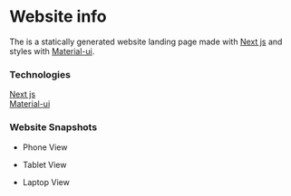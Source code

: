 # Website info

The is a statically generated website landing page made with [Next js](https://nextjs.org/) and styles with [Material-ui](https://mui.com/).

### Technologies

[Next js](https://nextjs.org/)  
[Material-ui](https://mui.com/)

### Website Snapshots

- Phone View

- Tablet View

- Laptop View
 




